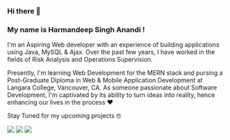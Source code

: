 ### Hi there 👋
### My name is Harmandeep Singh Anandi !

I'm an Aspiring Web developer with an experience of building applications using Java, MySQL & Ajax. Over the past few years, I have worked in the fields of Risk Analysis and Operations Supervision.

Presently, I'm learning Web Development for the MERN stack and pursing a Post-Graduate Diploma in Web & Mobile Application Development at Langara College, Vancouver, CA. As someone passionate about Software Development, I'm captivated by its ability to turn ideas into reality, hence enhancing our lives in the process :heart:

Stay Tuned for my upcoming projects :nerd_face:	

<!-- You can check my <a href="" target="blank" >Portfolio</a>. -->

<span align="center">
<a href="mailto:hsinghanandi@gmail.com"><img src="https://img.icons8.com/color/48/000000/gmail-new.png"/></a>
<a href="https://www.linkedin.com/in/hsinghanandi/"><img src="https://img.icons8.com/fluency/48/000000/linkedin.png"/></a>
<a href="https://twitter.com/hsinghanandi"><img src="https://img.icons8.com/color/48/000000/twitter--v1.png"/></a>
</span>

<!--
**hsinghanandi/hsinghanandi** is a ✨ _special_ ✨ repository because its `README.md` (this file) appears on your GitHub profile.

Here are some ideas to get you started:

- 🔭 I’m currently working on ...
- 🌱 I’m currently learning ...
- 👯 I’m looking to collaborate on ...
- 🤔 I’m looking for help with ...
- 💬 Ask me about ...
- 📫 How to reach me: ...
- 😄 Pronouns: ...
- ⚡ Fun fact: ...
-->
